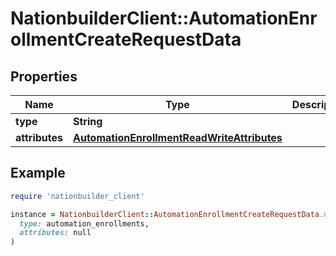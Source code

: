 # NationbuilderClient::AutomationEnrollmentCreateRequestData

## Properties

| Name | Type | Description | Notes |
| ---- | ---- | ----------- | ----- |
| **type** | **String** |  |  |
| **attributes** | [**AutomationEnrollmentReadWriteAttributes**](AutomationEnrollmentReadWriteAttributes.md) |  | [optional] |

## Example

```ruby
require 'nationbuilder_client'

instance = NationbuilderClient::AutomationEnrollmentCreateRequestData.new(
  type: automation_enrollments,
  attributes: null
)
```

